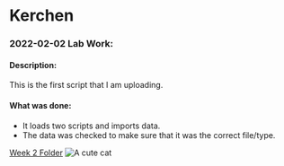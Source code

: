 # Kerchen

### 2022-02-02 Lab Work:
#### Description:
  This is the first script that I am uploading. 

#### What was done:
* It loads two scripts and imports data. 
* The data was checked to make sure that it was the correct file/type.
  
[Week 2 Folder](https://github.com/Biol551-CSUN/Kerchen/tree/main/Week_02)
![A cute cat](https://i0.wp.com/katzenworld.co.uk/wp-content/uploads/2019/06/funny-cat.jpeg?fit=1920%2C1920&ssl=1)
